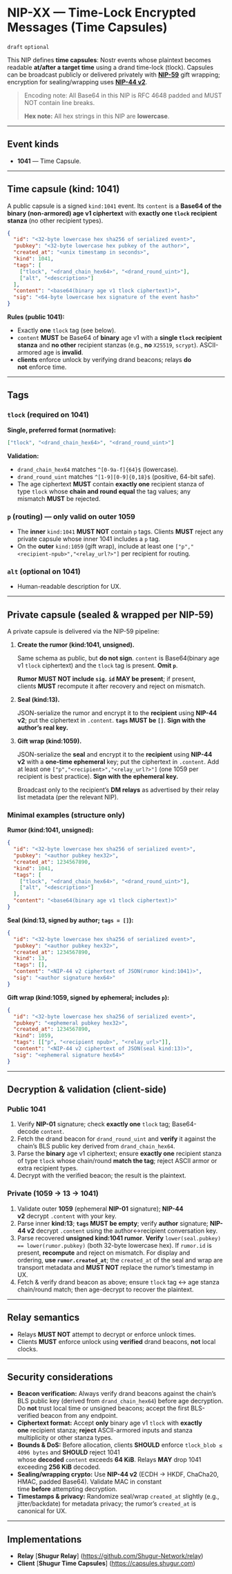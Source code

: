 # **NIP-XX — Time-Lock Encrypted Messages (Time Capsules)**

`draft` `optional`

This NIP defines **time capsules**: Nostr events whose plaintext becomes readable **at/after a target time** using a drand time-lock (tlock). Capsules can be broadcast publicly or delivered privately with [**NIP-59**](https://github.com/nostr-protocol/nips/blob/master/59.md) gift wrapping; encryption for sealing/wrapping uses [**NIP-44 v2**](https://github.com/nostr-protocol/nips/blob/master/44.md).

> Encoding note: All Base64 in this NIP is RFC 4648 padded and MUST NOT contain line breaks.
>
> **Hex note:** All hex strings in this NIP are **lowercase**.

---

## Event kinds

- **1041** — Time Capsule.

---

## Time capsule (kind: 1041)

A public capsule is a signed `kind:1041` event. Its `content` is a **Base64 of the binary (non-armored) age v1 ciphertext** with **exactly one `tlock` recipient stanza** (no other recipient types).

```json
{
  "id": "<32-byte lowercase hex sha256 of serialized event>",
  "pubkey": "<32-byte lowercase hex pubkey of the author>",
  "created_at": "<unix timestamp in seconds>",
  "kind": 1041,
  "tags": [
    ["tlock", "<drand_chain_hex64>", "<drand_round_uint>"],
    ["alt", "<description>"]
  ],
  "content": "<base64(binary age v1 tlock ciphertext)>",
  "sig": "<64-byte lowercase hex signature of the event hash>"
}
```

**Rules (public 1041):**

- Exactly **one** `tlock` tag (see below).
- `content` **MUST** be Base64 of **binary** age v1 with a **single `tlock` recipient stanza** and **no other** recipient stanzas (e.g., **no** `X25519`, `scrypt`). ASCII-armored age is **invalid**.
- **clients** enforce unlock by verifying drand beacons; relays **do not** enforce time.

---

## Tags

### `tlock` (required on 1041)

**Single, preferred format (normative):**

```json
["tlock", "<drand_chain_hex64>", "<drand_round_uint>"]
```

**Validation:**

- `drand_chain_hex64` matches `^[0-9a-f]{64}$` (lowercase).
- `drand_round_uint` matches `^[1-9][0-9]{0,18}$` (positive, 64-bit safe).
- The age ciphertext **MUST** contain **exactly one** recipient stanza of type `tlock` whose **chain and round equal** the tag values; any mismatch **MUST** be rejected.

### `p` (routing) — **only valid on outer 1059**

- The **inner** `kind:1041` **MUST NOT** contain `p` tags. Clients **MUST** reject any private capsule whose inner 1041 includes a `p` tag.
- On the **outer** `kind:1059` (gift wrap), include at least one `["p","<recipient-npub>","<relay_url?>"]` per recipient for routing.

### `alt` (optional on 1041)

- Human-readable description for UX.

---

## Private capsule (sealed & wrapped per NIP-59)

A private capsule is delivered via the NIP-59 pipeline:

1. **Create the rumor (kind:1041, unsigned).**

   Same schema as public, but **do not sign**. `content` is Base64(binary age v1 `tlock` ciphertext) and the `tlock` tag is present. **Omit `p`**.

   **Rumor MUST NOT include `sig`.** **`id` MAY be present**; if present, clients **MUST** recompute it after recovery and reject on mismatch.

2. **Seal (kind:13).**

   JSON-serialize the rumor and encrypt it to the **recipient** using **NIP-44 v2**; put the ciphertext in `.content`. **`tags` MUST be `[]`**. **Sign with the author’s real key.**

3. **Gift wrap (kind:1059).**

   JSON-serialize the **seal** and encrypt it to the **recipient** using **NIP-44 v2** with a **one-time ephemeral** key; put the ciphertext in `.content`. Add at least one `["p","<recipient>","<relay_url?>"]` (one 1059 per recipient is best practice). **Sign with the ephemeral key.**

   Broadcast only to the recipient’s **DM relays** as advertised by their relay list metadata (per the relevant NIP).

### Minimal examples (structure only)

**Rumor (kind:1041, unsigned):**

```json
{
  "id": "<32-byte lowercase hex sha256 of serialized event>",
  "pubkey": "<author pubkey hex32>",
  "created_at": 1234567890,
  "kind": 1041,
  "tags": [
    ["tlock", "<drand_chain_hex64>", "<drand_round_uint>"],
    ["alt", "<description>"]
  ],
  "content": "<base64(binary age v1 tlock ciphertext)>"
}
```

**Seal (kind:13, signed by author; `tags = []`):**

```json
{
  "id": "<32-byte lowercase hex sha256 of serialized event>",
  "pubkey": "<author pubkey hex32>",
  "created_at": 1234567890,
  "kind": 13,
  "tags": [],
  "content": "<NIP-44 v2 ciphertext of JSON(rumor kind:1041)>",
  "sig": "<author signature hex64>"
}
```

**Gift wrap (kind:1059, signed by ephemeral; includes `p`):**

```json
{
  "id": "<32-byte lowercase hex sha256 of serialized event>",
  "pubkey": "<ephemeral pubkey hex32>",
  "created_at": 1234567890,
  "kind": 1059,
  "tags": [["p", "<recipient npub>", "<relay_url>"]],
  "content": "<NIP-44 v2 ciphertext of JSON(seal kind:13)>",
  "sig": "<ephemeral signature hex64>"
}
```

---

## Decryption & validation (client-side)

### Public 1041

1. Verify **NIP-01** signature; check **exactly one** `tlock` tag; Base64-decode `content`.
2. Fetch the drand beacon for `drand_round_uint` and **verify** it against the chain’s BLS public key derived from `drand_chain_hex64`.
3. Parse the **binary** age v1 ciphertext; ensure **exactly one** recipient stanza of type `tlock` whose chain/round **match the tag**; reject ASCII armor or extra recipient types.
4. Decrypt with the verified beacon; the result is the plaintext.

### Private (1059 → 13 → 1041)

1. Validate outer **1059** (ephemeral **NIP-01** signature); **NIP-44 v2** decrypt `.content` with your key.
2. Parse inner **kind:13**; **`tags` MUST be empty**; verify **author** signature; **NIP-44 v2** decrypt `.content` using the author↔recipient conversation key.
3. Parse recovered **unsigned kind:1041 rumor**. **Verify** `lower(seal.pubkey) == lower(rumor.pubkey)` (both 32-byte lowercase hex). If `rumor.id` is present, **recompute** and reject on mismatch. For display and ordering, **use `rumor.created_at`**; the `created_at` of the seal and wrap are transport metadata and **MUST NOT** replace the rumor’s timestamp in UX.
4. Fetch & verify drand beacon as above; ensure `tlock` tag ↔ age stanza chain/round match; then age-decrypt to recover the plaintext.

---

## Relay semantics

- Relays **MUST NOT** attempt to decrypt or enforce unlock times.
- Clients **MUST** enforce unlock using **verified** drand beacons, **not** local clocks.

---

## Security considerations

- **Beacon verification:** Always verify drand beacons against the chain’s BLS public key (derived from `drand_chain_hex64`) before age decryption. Do **not** trust local time or unsigned beacons; accept the first BLS-verified beacon from any endpoint.
- **Ciphertext format:** Accept **only** binary age v1 `tlock` with **exactly one** recipient stanza; **reject** ASCII-armored inputs and stanza multiplicity or other stanza types.
- **Bounds & DoS:** Before allocation, clients **SHOULD** enforce `tlock_blob ≤ 4096 bytes` and **SHOULD** reject 1041 whose **decoded** `content` exceeds **64 KiB**. Relays **MAY** drop 1041 exceeding **256 KiB** decoded.
- **Sealing/wrapping crypto:** Use **NIP-44 v2** (ECDH → HKDF, ChaCha20, HMAC, padded Base64). Validate MAC in constant time **before** attempting decryption.
- **Timestamps & privacy:** Randomize seal/wrap `created_at` slightly (e.g., jitter/backdate) for metadata privacy; the rumor’s `created_at` is canonical for UX.

---

## Implementations

- **Relay** [**Shugur Relay**] (<https://github.com/Shugur-Network/relay>)
- **Client** [**Shugur Time Capsules**] (<https://capsules.shugur.com>)
